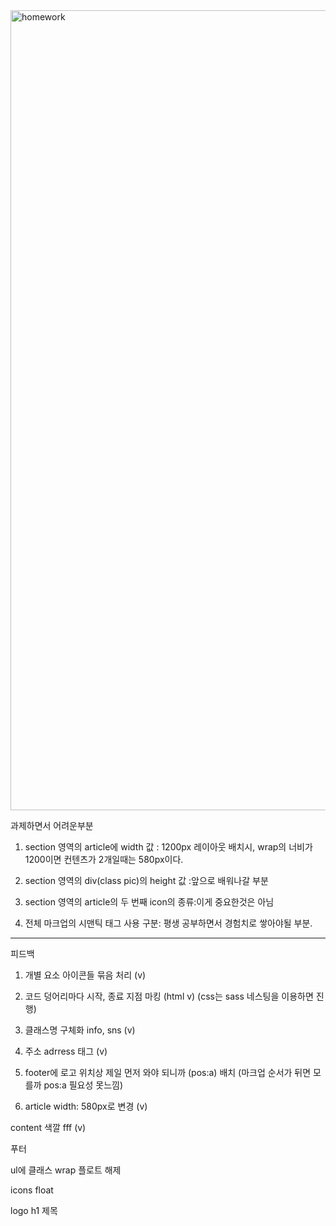 <img width="1280" alt="homework" src="https://user-images.githubusercontent.com/48181483/95935632-a4136e80-0e0e-11eb-8bd0-f532ce3401aa.png">



과제하면서 어려운부분



1. section 영역의 article에 width 값 : 1200px 레이아웃 배치시, wrap의 너비가 1200이면 컨텐츠가 2개일때는 580px이다.



2. section 영역의 div(class pic)의 height 값 :앞으로 배워나갈 부분



3. section 영역의 article의 두 번째 icon의 종류:이게 중요한것은 아님



4. 전체 마크업의 시맨틱 태그 사용 구분: 평생 공부하면서 경험치로 쌓아야될 부분.



---

피드백



1) 개별 요소 아이콘들 묶음 처리 (v)

2) 코드 덩어리마다 시작, 종료 지점 마킹 (html v) (css는 sass 네스팅을 이용하면 진행) 

3) 클래스명 구체화 info, sns (v)

4) 주소 adrress 태그 (v)

5) footer에 로고 위치상 제일 먼저 와야 되니까 (pos:a) 배치 (마크업 순서가 뒤면 모를까 pos:a 필요성 못느낌)

6) article width: 580px로 변경 (v)



content 색깔 fff (v)

푸터

ul에 클래스 wrap 플로트 해제

icons float

logo h1 제목